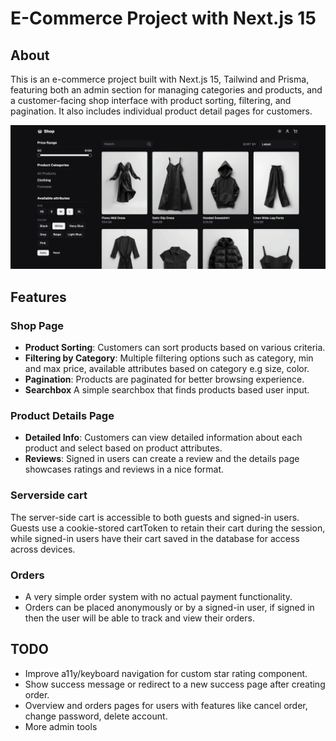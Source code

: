 # E-Commerce Project with Next.js 15

## About

This is an e-commerce project built with Next.js 15, Tailwind and Prisma, featuring both an admin section for managing categories and products, and a customer-facing shop interface with product sorting, filtering, and pagination. It also includes individual product detail pages for customers.

![image](/public/screenshot.webp)

## Features

### Shop Page

- **Product Sorting**: Customers can sort products based on various criteria.
- **Filtering by Category**: Multiple filtering options such as category, min and max price, available attributes based on category e.g size, color.
- **Pagination**: Products are paginated for better browsing experience.
- **Searchbox** A simple searchbox that finds products based user input.

### Product Details Page

- **Detailed Info**: Customers can view detailed information about each product and select based on product attributes.
- **Reviews**: Signed in users can create a review and the details page showcases ratings and reviews in a nice format.

### Serverside cart

The server-side cart is accessible to both guests and signed-in users. Guests use a cookie-stored cartToken to retain their cart during the session, while signed-in users have their cart saved in the database for access across devices.

### Orders

- A very simple order system with no actual payment functionality.
- Orders can be placed anonymously or by a signed-in user, if signed in then the user will be able to track and view their orders.

## TODO

- Improve a11y/keyboard navigation for custom star rating component.
- Show success message or redirect to a new success page after creating order.
- Overview and orders pages for users with features like cancel order, change password, delete account.
- More admin tools
